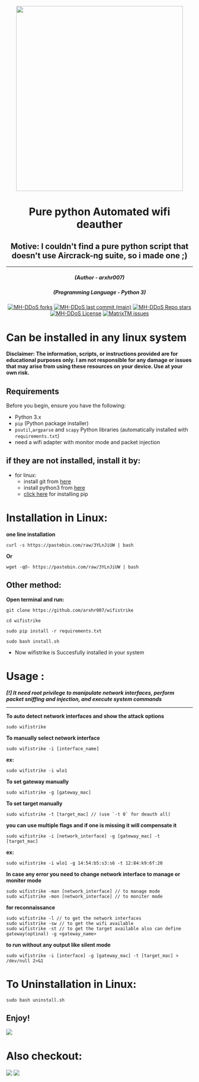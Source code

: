 <p align="center" ><img src="https://raw.githubusercontent.com/arxhr007/wifistrike/main/img/logo.png" data-canonical-src="https://raw.githubusercontent.com/arxhr007/wifistrike/main/img/logo.png" width="450" height="500" /></p>
<h1 align="center">Pure python Automated wifi deauther</h1>
<h2 align="center">Motive: I couldn't find a pure python script that doesn't use Aircrack-ng suite, so i made one ;)</h2>

<hr>
<em><h5 align="center">(Author - arxhr007)</h5></em>
<em><h5 align="center">(Programming Language - Python 3)</h5></em>
<p align="center">
<a href="#"><img alt="MH-DDoS forks" src="https://img.shields.io/github/forks/arxhr007/wifistrike?style=for-the-badge"></a>
<a href="#"><img alt="MH-DDoS last commit (main)" src="https://img.shields.io/github/last-commit/arxhr007/wifistrike/main?color=green&style=for-the-badge"></a>
<a href="#"><img alt="MH-DDoS Repo stars" src="https://img.shields.io/github/stars/arxhr007/wifistrike?style=for-the-badge&color=red"></a>
<a href="#"><img alt="MH-DDoS License" src="https://img.shields.io/github/license/arxhr007/wifistrike?color=orange&style=for-the-badge"></a>
<a href="https://github.com/arxhr007/wifistrike/issues"><img alt="MatrixTM issues" src="https://img.shields.io/github/issues/arxhr007/wifistrike?color=purple&style=for-the-badge"></a>
</p>

# Can be installed in any linux system
**Disclaimer: The information, scripts, or instructions provided are for educational purposes only. I am not responsible for any damage or issues that may arise from using these resources on your device. Use at your own risk.**
## Requirements

Before you begin, ensure you have the following:

- Python 3.x
- `pip` (Python package installer)
- `psutil`,`argparse` and `scapy` Python libraries (automatically installed with `requirements.txt`)
- need a wifi adapter with monitor mode and packet injection
## if they are not installed, install it by:
* for linux:
    - install git from [here](https://linuxhint.com/install-use-git-linux/) 
    - install python3 from [here](https://www.python.org/downloads/) 
    - [click here](https://www.tecmint.com/install-pip-in-linux/) for installing pip 

# Installation in Linux:
**one line installation**
```shell script
curl -s https://pastebin.com/raw/3YLnJiUW | bash
```
**Or**
```shell script
wget -qO- https://pastebin.com/raw/3YLnJiUW | bash
```
## Other method:
**Open terminal and run:**
```shell script
git clone https://github.com/arxhr007/wifistrike
```

```shell script
cd wifistrike
```
```shell script
sudo pip install -r requirements.txt
```

```shell script
sudo bash install.sh
```

* Now wifistrike is Succesfully installed in your system


# Usage :
***[!] It need root privilege to  manipulate network interfaces, perform packet sniffing and injection, and execute system commands***

<hr>

**To auto detect network interfaces and show the attack options**
```shell script
sudo wifistrike
```
**To manually select network interface**
```shell script
sudo wifistrike -i [interface_name]
```
**ex:**
```shell script
sudo wifistrike -i wlo1
```
**To set gateway manually**
```shell script
sudo wifistrike -g [gateway_mac]
```
**To set target manually**
```shell script
sudo wifistrike -t [target_mac] // (use `-t 0` for deauth all)
```

**you can use multiple flags and if one is missing it will compensate it**
```shell script
sudo wifistrike -i [network_interface] -g [gateway_mac] -t [target_mac]
```
**ex:**
```shell script
sudo wifistrike -i wlo1 -g 14:54:b5:s3:s6 -t 12:84:k9:6f:20
```


**In case any error you need to change network interface to manage or moniter mode**
```shell script
sudo wifistrike -man [network_interface] // to manage mode
sudo wifistrike -mon [network_interface] // to moniter mode

```

**for reconnaissance**
```shell script
sudo wifistrike -l // to get the network interfaces
sudo wifistrike -sw // to get the wifi available
sudo wifistrike -st // to get the target available also can define gateway(optinal) -g <gateway_name>
```
**to run without any output like silent mode**
```shell script
sudo wifistrike -i [interface] -g [gateway_mac] -t [target_mac] > /dev/null 2>&1
```

# To Uninstallation in Linux:
```shell script
sudo bash uninstall.sh
```
## Enjoy!
<p><img aling="center"src="https://raw.githubusercontent.com/arxhr007/wifistrike/main/img/Screenshot%20from%202024-08-02%2019-44-52.png"/></p>

# Also checkout:

<a href="https://github.com/arxhr007/Aliens_eye" target="blank"><img align="center" src="https://github-readme-stats.vercel.app/api/pin/?username=arxhr007&repo=Aliens_eye&show_icons=true&theme=chartreuse-dark"></a>
<a href="https://github.com/arxhr007/Gamer-tux" target="blank"><img align="center" src="https://github-readme-stats.vercel.app/api/pin/?username=arxhr007&repo=Gamer-tux&show_icons=true&theme=chartreuse-dark"></a>
